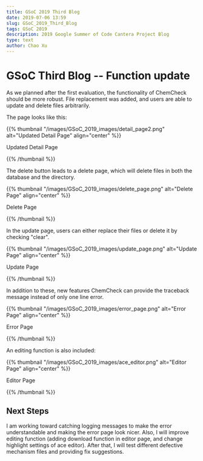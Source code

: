 ```yaml
---
title: GSoC 2019 Third Blog
date: 2019-07-06 13:59
slug: GSoC_2019_Third_Blog
tags: GSoC 2019
description: 2019 Google Summer of Code Cantera Project Blog
type: text
author: Chao Xu
---
```


# GSoC Third Blog -- Function update

As we planned after the first evaluation, the functionality of ChemCheck should be more robust. File replacement was added, and users are able to
update and delete files arbitrarily.

<!-- TEASER_END -->

The page looks like this:

{{% thumbnail "/images/GSoC_2019_images/detail_page2.png" alt="Updated Detail Page" align="center" %}}<p class="text-center">Updated Detail Page</p>{{% /thumbnail %}}

The delete button leads to a delete page, which will delete files in both the database and the directory.

{{% thumbnail "/images/GSoC_2019_images/delete_page.png" alt="Delete Page" align="center" %}}<p class="text-center">Delete Page</p>{{% /thumbnail %}}

In the update page, users can either replace their files or delete it by checking "clear". 

{{% thumbnail "/images/GSoC_2019_images/update_page.png" alt="Update Page" align="center" %}}<p class="text-center">Update Page</p>{{% /thumbnail %}}

In addition to these, new features ChemCheck can provide the traceback message instead of only one line error.

{{% thumbnail "/images/GSoC_2019_images/error_page.png" alt="Error Page" align="center" %}}<p class="text-center">Error Page</p>{{% /thumbnail %}}

An editing function is also included:

{{% thumbnail "/images/GSoC_2019_images/ace_editor.png" alt="Editor Page" align="center" %}}<p class="text-center">Editor Page</p>{{% /thumbnail %}}

## Next Steps

I am working toward catching logging messages to make the error understandable and making the error page look nicer. Also, I will improve editing function (adding download function in editor page, and change highlight settings of ace editor).  After that, I will test different
defective mechanism files and providing fix suggestions.
